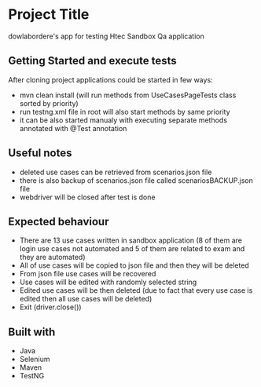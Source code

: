 # Project Title

dowlabordere's app for testing Htec Sandbox Qa application

## Getting Started and execute tests

After cloning project applications could be started in few ways:
- mvn clean install (will run methods from UseCasesPageTests class sorted by priority)
- run testng.xml file in root will also start methods by same priority
- it can be also started manualy with executing separate methods annotated with @Test annotation

## Useful notes

- deleted use cases can be retrieved from scenarios.json file
- there is also backup of scenarios.json file called scenariosBACKUP.json file
- webdriver will be closed after test is done

## Expected behaviour

- There are 13 use cases written in sandbox application (8 of them are login use cases not automated 
and 5 of them are related to exam and they are automated)
- All of use cases will be copied to json file and then they will be deleted
- From json file use cases will be recovered
- Use cases will be edited with randomly selected string
- Edited use cases will be then deleted (due to fact that every use case is edited then all use cases will be deleted)
- Exit (driver.close())

## Built with

- Java
- Selenium
- Maven
- TestNG
